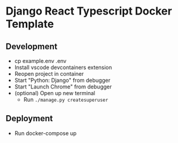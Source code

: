 # Django React Typescript Docker Template

## Development

- cp example.env .env
- Install vscode devcontainers extension
- Reopen project in container
- Start "Python: Django" from debugger
- Start "Launch Chrome" from debugger
- (optional) Open up new terminal
  - Run `./manage.py createsuperuser`

## Deployment

- Run docker-compose up
